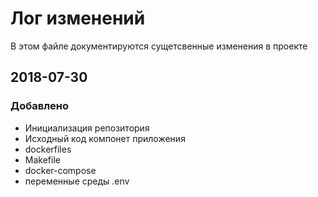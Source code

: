 # Лог изменений
В этом файле документируются сущетсвенные изменения в проекте

## 2018-07-30
### Добавлено
 - Инициализация репозитория
 - Исходный код компонет приложения
 - dockerfiles
 - Makefile
 - docker-compose
 - переменные среды .env
